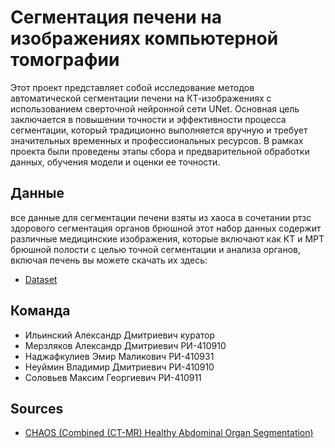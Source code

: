 # Сегментация печени на изображениях компьютерной томографии
Этот проект представляет собой исследование методов автоматической сегментации печени на КТ-изображениях с использованием сверточной нейронной сети UNet. Основная цель заключается в повышении точности и эффективности процесса сегментации, который традиционно выполняется вручную и требует значительных временных и профессиональных ресурсов. В рамках проекта были проведены этапы сбора и предварительной обработки данных, обучения модели и оценки ее точности.

## Данные
все данные для сегментации печени взяты из хаоса в сочетании ртзс здорового сегментация органов брюшной этот набор данных содержит различные медицинские изображения, которые включают как КТ и МРТ брюшной полости с целью точной сегментации и анализа органов, включая печень вы можете скачать их здесь:
- [Dataset](https://drive.google.com/drive/folders/1hctbQR2FBiokfutDVVBOy_QWFzWd2Hwn?usp=sharing)

## Команда
- Ильинский Александр Дмитриевич куратор
- Мерзляков Александр Дмитриевич РИ-410910
- Наджафкулиев Эмир Маликович РИ-410931
- Неуймин Владимир Дмитриевич РИ-410910
- Соловьев Максим Георгиевич РИ-410911

## Sources
- [CHAOS (Combined (CT-MR) Healthy Abdominal Organ Segmentation)](https://chaos.grand-challenge.org/Combined_Healthy_Abdominal_Organ_Segmentation)



